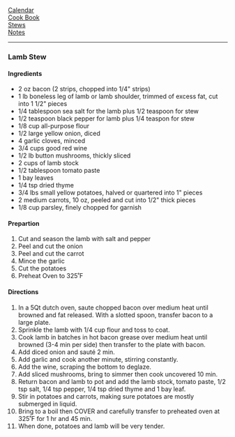 [Calendar](https://github.com/vmsmith/EDT/blob/master/calendar.md)    
[Cook Book](https://github.com/vmsmith/CookBook/blob/master/README.md)        
[Stews](https://github.com/vmsmith/CookBook/blob/master/stews.md)    
[Notes](https://github.com/vmsmith/notes/blob/master/notes.md)    

-----  

### Lamb Stew    

#### Ingredients   
* 2 oz bacon (2 strips, chopped into 1/4" strips)    
* 1 lb boneless leg of lamb or lamb shoulder, trimmed of excess fat, cut into 1 1/2" pieces    
* 1/4 tablespoon sea salt for the lamb plus 1/2 teaspoon for stew     
* 1/2 teaspoon black pepper for lamb plus 1/4 teaspon   for stew    
* 1/8 cup all-purpose flour   
* 1/2 large yellow onion, diced    
* 4 garlic cloves, minced    
* 3/4 cups good red wine     
* 1/2 lb button mushrooms, thickly sliced    
* 2 cups of lamb stock   
* 1/2 tablespoon tomato paste    
* 1 bay leaves    
* 1/4 tsp dried thyme    
* 3/4 lbs small yellow potatoes, halved or quartered into 1" pieces    
* 2 medium carrots, 10 oz, peeled and cut into 1/2" thick pieces    
* 1/8 cup parsley, finely chopped for garnish

#### Prepartion   
1. Cut and season the lamb with salt and pepper    
2. Peel and cut the onion     
3. Peel and cut the carrot     
4. Mince the garlic    
5. Cut the potatoes    
6. Preheat Oven to 325˚F   

#### Directions   

1. In a 5Qt dutch oven, saute chopped bacon over medium heat until browned and fat released. With a slotted spoon, transfer bacon to a large plate.    
2. Sprinkle the lamb with 1/4 cup flour and toss to coat.    
3. Cook lamb in batches in hot bacon grease over medium heat until browned (3-4 min per side) then transfer to the plate with bacon.    
4. Add diced onion and sauté 2 min.   
5. Add garlic and cook another minute, stirring constantly.    
6. Add the wine, scraping the bottom to deglaze.    
7. Add sliced mushrooms, bring to simmer then cook uncovered 10 min.    
8. Return bacon and lamb to pot and add the lamb stock, tomato paste, 1/2 tsp salt, 1/4 tsp pepper, 1/4 tsp dried thyme and 1 bay leaf.    
9. Stir in potatoes and carrots, making sure potatoes are mostly submerged in liquid.    
10. Bring to a boil then COVER and carefully transfer to preheated oven at 325˚F for 1 hr and 45 min.   
11. When done, potatoes and lamb will be very tender.    
